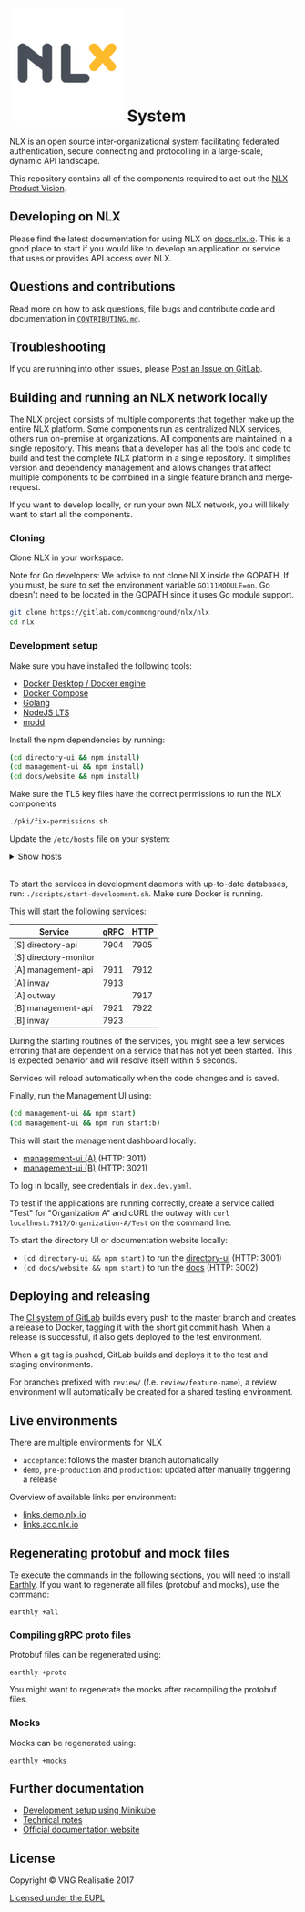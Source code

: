 <h1><img alt="NLX" src="logo.png" width="200"> System</h1>

NLX is an open source inter-organizational system facilitating federated authentication, secure connecting and protocolling in a large-scale, dynamic API landscape.

This repository contains all of the components required to act out the [NLX Product Vision](https://docs.nlx.io/understanding-the-basics/product-vision/).

## Developing on NLX

Please find the latest documentation for using NLX on [docs.nlx.io](https://docs.nlx.io). This is a good place to start if you would like to develop an application or service that uses or provides API access over NLX.

## Questions and contributions

Read more on how to ask questions, file bugs and contribute code and documentation in [`CONTRIBUTING.md`](CONTRIBUTING.md).

## Troubleshooting

If you are running into other issues, please [Post an Issue on GitLab](https://gitlab.com/commonground/nlx/nlx/issues).

## Building and running an NLX network locally

The NLX project consists of multiple components that together make up the entire NLX platform. Some components run as centralized NLX services, others run on-premise at organizations. All components are maintained in a single repository. This means that a developer has all the tools and code to build and test the complete NLX platform in a single repository. It simplifies version and dependency management and allows changes that affect multiple components to be combined in a single feature branch and merge-request.

If you want to develop locally, or run your own NLX network, you will likely want to start all the components.

### Cloning

Clone NLX in your workspace.

Note for Go developers: We advise to not clone NLX inside the GOPATH. If you must, be sure to set the environment variable `GO111MODULE=on`.
Go doesn't need to be located in the GOPATH since it uses Go module support.

```bash
git clone https://gitlab.com/commonground/nlx/nlx
cd nlx
```

### Development setup

Make sure you have installed the following tools:

- [Docker Desktop / Docker engine](https://docs.docker.com/install/)
- [Docker Compose](https://docs.docker.com/compose/install/)
- [Golang](https://golang.org/doc/install)
- [NodeJS LTS](https://nodejs.org/en/download/)
- [modd](https://github.com/cortesi/modd)

Install the npm dependencies by running:

```bash
(cd directory-ui && npm install)
(cd management-ui && npm install)
(cd docs/website && npm install)
```

Make sure the TLS key files have the correct permissions to run the NLX components
```bash
./pki/fix-permissions.sh
```

Update the `/etc/hosts` file on your system:

<details>
  <summary>Show hosts</summary>

```
# NLX
127.0.0.1     dex.shared.nlx.local
127.0.0.1     directory-api.shared.nlx.local

127.0.0.1     management-api.organization-a.nlx.local
127.0.0.1     inway.organization-a.nlx.local
127.0.0.1     management.organization-a.nlx.local
127.0.0.1     txlog-api.organization-a.nlx.local

127.0.0.1     management-api.organization-b.nlx.local
127.0.0.1     inway.organization-b.nlx.local
127.0.0.1     management.organization-b.nlx.local

127.0.0.1     management-api.organization-c.nlx.local
127.0.0.1     inway.organization-c.nlx.local
127.0.0.1     management.organization-c.nlx.local

::1           dex.shared.nlx.local
::1           directory-api.shared.nlx.local

::1           management-api.organization-a.nlx.local
::1           inway.organization-a.nlx.local
::1           management.organization-a.nlx.local
::1           txlog-api.organization-a.nlx.local

::1           management-api.organization-b.nlx.local
::1           inway.organization-b.nlx.local
::1           management.organization-b.nlx.local
```
</details>
</br>

To start the services in development daemons with up-to-date databases, run: `./scripts/start-development.sh`. Make sure Docker is running.

This will start the following services:

Service                         | gRPC | HTTP
------------------------------- | ---- | ----
[S] directory-api               | 7904 | 7905
[S] directory-monitor           |
[A] management-api              | 7911 | 7912
[A] inway                       | 7913
[A] outway                      |      | 7917
[B] management-api              | 7921 | 7922
[B] inway                       | 7923 |

During the starting routines of the services, you might see a few services erroring that are dependent on a service that has not yet been started.
This is expected behavior and will resolve itself within 5 seconds.

Services will reload automatically when the code changes and is saved.

Finally, run the Management UI using:
```bash
(cd management-ui && npm start)
(cd management-ui && npm run start:b)
```

This will start the management dashboard locally:

- [management-ui (A)](http://management.organization-a.nlx.local:3011) (HTTP: 3011)
- [management-ui (B)](http://management.organization-b.nlx.local:3021) (HTTP: 3021)

To log in locally, see credentials in `dex.dev.yaml`.

To test if the applications are running correctly, create a service called "Test" for "Organization A" and cURL the outway with `curl localhost:7917/Organization-A/Test` on the command line.

To start the directory UI or documentation website locally:

- `(cd directory-ui && npm start)` to run the [directory-ui](http://localhost:3001) (HTTP: 3001)
- `(cd docs/website && npm start)` to run the [docs](http://localhost:3002) (HTTP: 3002)

## Deploying and releasing

The [CI system of GitLab](https://gitlab.com/commonground/nlx/nlx/pipelines) builds every push to the master branch and creates a release to Docker, tagging it with the short git commit hash.
When a release is successful, it also gets deployed to the test environment.

When a git tag is pushed, GitLab builds and deploys it to the test and staging environments.

For branches prefixed with `review/` (f.e. `review/feature-name`), a review environment will automatically be created for a shared testing environment.

## Live environments

There are multiple environments for NLX

- `acceptance`: follows the master branch automatically
- `demo`, `pre-production` and `production`: updated after manually triggering a release

Overview of available links per environment:

- [links.demo.nlx.io](https://links.demo.nlx.io)
- [links.acc.nlx.io](https://links.acc.nlx.io)

## Regenerating protobuf and mock files

Te execute the commands in the following sections, you will need to install [Earthly](https://earthly.dev/get-earthly).
If you want to regenerate all files (protobuf and mocks), use the command:

```shell
earthly +all
```

### Compiling gRPC proto files

Protobuf files can be regenerated using:

```shell
earthly +proto
```

You might want to regenerate the mocks after recompiling the protobuf files.

### Mocks

Mocks can be regenerated using:

```shell
earthly +mocks
```

## Further documentation

* [Development setup using Minikube](technical-docs/development-setup-using-minikube.md)
* [Technical notes](technical-docs/notes.md)
* [Official documentation website](https://docs.nlx.io)

## License

Copyright © VNG Realisatie 2017

[Licensed under the EUPL](LICENCE.md)

